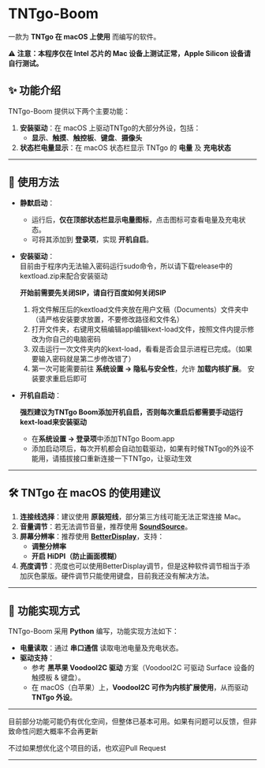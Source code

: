 # TNTgo-Boom

一款为 **TNTgo 在 macOS 上使用** 而编写的软件。  

⚠ **注意：本程序仅在 Intel 芯片的 Mac 设备上测试正常，Apple Silicon 设备请自行测试。**  

## ✨ 功能介绍
TNTgo-Boom 提供以下两个主要功能：
1. **安装驱动**：在 macOS 上驱动TNTgo的大部分外设，包括：
   - **显示**、**触摸**、**触控板**、**键盘**、**摄像头**
2. **状态栏电量显示**：在 macOS 状态栏显示 TNTgo 的 **电量** 及 **充电状态**

---

## 🚀 使用方法
- **静默启动**：  
  - 运行后，**仅在顶部状态栏显示电量图标**，点击图标可查看电量及充电状态。  
  - 可将其添加到 **登录项**，实现 **开机自启**。  
- **安装驱动**：  
  目前由于程序内无法输入密码运行sudo命令，所以请下载release中的kextload.zip来配合安装驱动
  
  **开始前需要先关闭SIP，请自行百度如何关闭SIP**
     1. 将文件解压后的kextload文件夹放在用户文稿（Documents）文件夹中  （请严格安装要求放置，不要修改路径和文件名）
     2. 打开文件夹，右键用文稿编辑app编辑kext-load文件，按照文件内提示修改为你自己的电脑密码
     3. 双击运行一次文件夹内的kext-load，看看是否会显示进程已完成。（如果要输入密码就是第二步修改错了） 
     4. 第一次可能需要前往 **系统设置 → 隐私与安全性**，允许 **加载内核扩展**。 安装要求重启后即可
        
- **开机自启动**：
  
   **强烈建议为TNTgo Boom添加开机自启，否则每次重启后都需要手动运行kext-load来安装驱动**
  - 在**系统设置 → 登录项**中添加TNTgo Boom.app
  - 添加启动项后，每次开机都会自动加载驱动，如果有时候TNTgo的外设不能用，请插拔接口重新连接一下TNTgo，让驱动生效

---

## 🛠 TNTgo 在 macOS 的使用建议
1. **连接线选择**：建议使用 **原装短线**，部分第三方线可能无法正常连接 Mac。  
2. **音量调节**：若无法调节音量，推荐使用 **[SoundSource](https://rogueamoeba.com/soundsource/)**。  
3. **屏幕分辨率**：推荐使用 **[BetterDisplay](https://github.com/waydabber/BetterDisplay)**，支持：
   - **调整分辨率**
   - **开启 HiDPI（防止画面模糊）**  
4. **亮度调节**：亮度也可以使用BetterDisplay调节，但是这种软件调节相当于添加灰色蒙版。硬件调节只能使用键盘，目前我还没有解决方法。  

---

## 🔧 功能实现方式
TNTgo-Boom 采用 **Python** 编写，功能实现方法如下：
- **电量读取**：通过 **串口通信** 读取电池电量及充电状态。  
- **驱动支持**：
  - 参考 **黑苹果 VoodooI2C 驱动** 方案（VoodooI2C 可驱动 Surface 设备的触摸板 & 键盘）。  
  - 在 macOS（白苹果）上，**VoodooI2C 可作为内核扩展使用**，从而驱动 **TNTgo 外设**。  

---
目前部分功能可能仍有优化空间，但整体已基本可用。如果有问题可以反馈，但非致命性问题大概率不会再更新

不过如果想优化这个项目的话，也欢迎Pull Request

---

